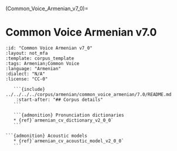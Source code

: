 
(Common_Voice_Armenian_v7_0)=
# Common Voice Armenian v7.0

``````{corpus} Common Voice Armenian v7.0
:id: "Common Voice Armenian v7_0"
:layout: not_mfa
:template: corpus_template
:tags: Armenian;Common Voice
:language: "Armenian"
:dialect: "N/A"
:license: "CC-0"

   ```{include} ../../../../corpus/armenian/common_voice_armenian/7.0/README.md
    :start-after: "## Corpus details"
   ```

   ```{admonition} Pronunciation dictionaries
   * {ref}`armenian_cv_dictionary_v2_0_0`
   ```

```{admonition} Acoustic models
   * {ref}`armenian_cv_acoustic_model_v2_0_0`
   ```
``````
